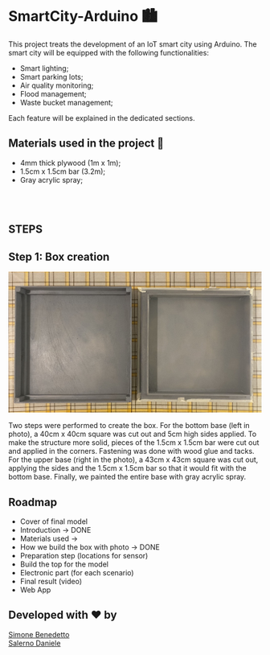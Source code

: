 # SmartCity-Arduino 🏙

This project treats the development of an IoT smart city using Arduino. The smart city will be equipped with the following functionalities:
- Smart lighting;
- Smart parking lots;
- Air quality monitoring;
- Flood management;
- Waste bucket management;

Each feature will be explained in the dedicated sections.

## Materials used in the project 📝
- 4mm thick plywood (1m x 1m);
- 1.5cm x 1.5cm bar (3.2m);
- Gray acrylic spray;

<br><br>
## STEPS
## Step 1: Box creation
<p align="center"><img src="./images/box_image.jpg"/></p>
Two steps were performed to create the box. For the bottom base (left in photo), a 40cm x 40cm square was cut out and 5cm high sides applied. To make the structure more solid, pieces of the 1.5cm x 1.5cm bar were cut out and applied in the corners. Fastening was done with wood glue and tacks. For the upper base (right in the photo), a 43cm x 43cm square was cut out, applying the sides and the 1.5cm x 1.5cm bar so that it would fit with the bottom base.
Finally, we painted the entire base with gray acrylic spray.















## Roadmap
- Cover of final model
- Introduction -> DONE
- Materials used ->
- How we build the box with photo -> DONE
- Preparation step (locations for sensor)
- Build the top for the model
- Electronic part (for each scenario)
- Final result (video)
- Web App

## Developed with ❤️ by
[Simone Benedetto](https://github.com/BenedettoSimone)<br>
[Salerno Daniele](https://github.com/DanieleSalerno) 

